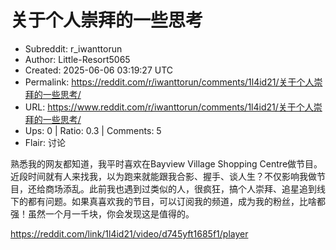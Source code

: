 # 关于个人崇拜的一些思考

- Subreddit: r_iwanttorun
- Author: Little-Resort5065
- Created: 2025-06-06 03:19:27 UTC
- Permalink: https://reddit.com/r/iwanttorun/comments/1l4id21/关于个人崇拜的一些思考/
- URL: https://www.reddit.com/r/iwanttorun/comments/1l4id21/关于个人崇拜的一些思考/
- Ups: 0 | Ratio: 0.3 | Comments: 5
- Flair: 讨论


熟悉我的网友都知道，我平时喜欢在Bayview Village Shopping
Centre做节目。近段时间就有人来找我，以为跑来就能跟我合影、握手、谈人生？不仅影响我做节目，还给商场添乱。此前我也遇到过类似的人，很疯狂，搞个人崇拜、追星追到线下的都有问题。如果真喜欢我的节目，可以订阅我的频道，成为我的粉丝，比啥都强！虽然一个月一千块，你会发现这是值得的。

<https://reddit.com/link/1l4id21/video/d745yft1685f1/player>

